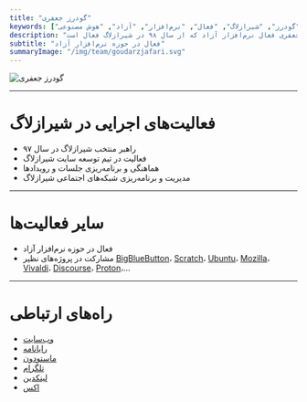 ```yaml
---
title: "گودرز جعفری"
keywords: ["جعفری", "گودرز", "شیرازلاگ", "فعال", "نرم‌افزار", "آزاد", "هوش مصنوعی"]
description: "گودرز جعفری فعال نرم‌افزار آزاد که از سال ۹۸ در شیرازلاگ فعال است."
subtitle: "فعال در حوزه نرم‌افزار آزاد"
summaryImage: "/img/team/goudarzjafari.svg"
---
```

![گودرز جعفری](/img/team/goudarzjafari.svg)

---

# فعالیت‌های اجرایی در شیرازلاگ
* راهبر منتخب شیرازلاگ در سال‌ ۹۷
* فعالیت در تیم توسعه سایت شیرازلاگ
* هماهنگی و برنامه‌ریزی جلسات و رویدادها
* مدیریت و برنامه‌ریزی شبکه‌های اجتماعی شیرازلاگ

---

# سایر فعالیت‌ها
* فعال در حوزه نرم‌افزار آزاد
* مشارکت در پروژه‌های نظیر [BigBlueButton](https://bigbluebutton.org/)، [Scratch](https://scratch.mit.edu/)، [Ubuntu](https://ubuntu.com/)، [Mozilla](https://www.mozilla.org)، [Vivaldi](https://vivaldi.com/fa/)، [Discourse](https://www.discourse.org/)، [Proton](https://proton.me/)،...

---

# راه‌های ارتباطی
* [وب‌سایت](https://goudarzjafari.com)
* [رایانامه](mailto:me@goudarzjafari.com)
* [ماستودون‌](https://mastodon.social/@Goudarz)
* [تلگرام](https://t.me/GoudarzJafari)
* [لینکدین](https://linkedin.com/in/GoudarzJafari)
* [اکس](https://x.com/GoudarzJafari)
